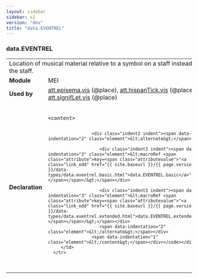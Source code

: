 ```yaml
---
layout: sidebar
sidebar: s1
version: "dev"
title: "data.EVENTREL"
---
```

<div class="macroSpec">
   <h3 id="data.EVENTREL">data.EVENTREL</h3>
   <table class="wovenodd">
      <tr>
         <td colspan="2" class="wovenodd-col2">Location of musical material relative to a symbol on a staff instead of the staff.</td>
      </tr>
      <tr>
         <td class="wovenodd-col1"><strong>Module</strong></td>
         <td class="wovenodd-col2">MEI</td>
      </tr>
      <tr>
         <td class="wovenodd-col1"><strong>Used by</strong></td>
         <td class="wovenodd-col2">
            <div class="parent"><a class="link_odd_classSpec" href="{{ site.baseurl }}/{{ page.version }}/attribute-classes/att.episema.vis.html">att.episema.vis</a> (@place), <a class="link_odd_classSpec" href="{{ site.baseurl }}/{{ page.version }}/attribute-classes/att.hispantick.vis.html">att.hispanTick.vis</a> (@place), <a class="link_odd_classSpec" href="{{ site.baseurl }}/{{ page.version }}/attribute-classes/att.signiflet.vis.html">att.signifLet.vis</a> (@place)
            </div>
         </td>
      </tr>
      <tr>
         <td class="wovenodd-col1"><strong>Declaration</strong></td>
         <td class="wovenodd-col2">
            <div class="code" xml:space="preserve" data-lang="ODD"><code>
                  <div class="indent1 indent"><span data-indentation="1" class="element">&lt;content&gt;</span>
                     
                     <div class="indent2 indent"><span data-indentation="2" class="element">&lt;alternate&gt;</span>
                        
                        <div class="indent3 indent"><span data-indentation="3" class="element">&lt;macroRef <span class="attribute">key=<span class="attributevalue">"<a class="link_odd" href="{{ site.baseurl }}/{{ page.version }}/data-types/data.eventrel.basic.html">data.EVENTREL.basic</a>"</span></span>/&gt;</span></div>
                        
                        <div class="indent3 indent"><span data-indentation="3" class="element">&lt;macroRef <span class="attribute">key=<span class="attributevalue">"<a class="link_odd" href="{{ site.baseurl }}/{{ page.version }}/data-types/data.eventrel.extended.html">data.EVENTREL.extended</a>"</span></span>/&gt;</span></div>
                        <span data-indentation="2" class="element">&lt;/alternate&gt;</span></div>
                     <span data-indentation="1" class="element">&lt;/content&gt;</span></div></code></div>
         </td>
      </tr>
   </table>
</div>